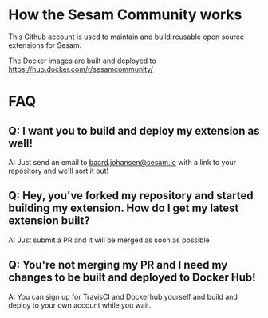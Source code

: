 # How the Sesam Community works

This Github account is used to maintain and build reusable open source extensions for Sesam.

The Docker images are built and deployed to https://hub.docker.com/r/sesamcommunity/

# FAQ

## Q: I want you to build and deploy my extension as well!
A: Just send an email to baard.johansen@sesam.io with a link to your repository and we'll sort it out!

## Q: Hey, you've forked my repository and started building my extension. How do I get my latest extension built?
A: Just submit a PR and it will be merged as soon as possible

## Q: You're not merging my PR and I need my changes to be built and deployed to Docker Hub!
A: You can sign up for TravisCI and Dockerhub yourself and build and deploy to your own account while you wait.
